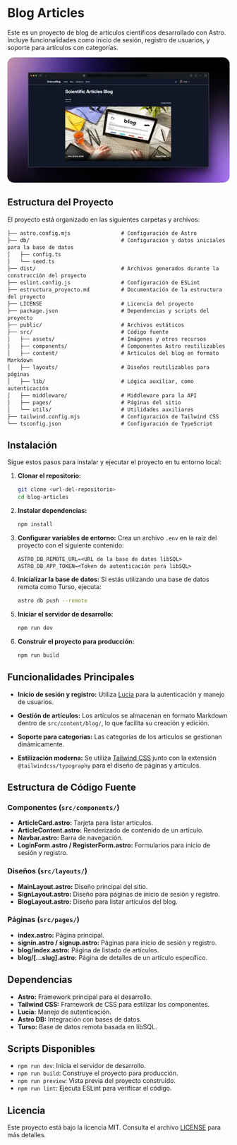 # Blog Articles

Este es un proyecto de blog de artículos científicos desarrollado con Astro. Incluye funcionalidades como inicio de sesión, registro de usuarios, y soporte para artículos con categorías.

<p align="center">
  <img src="docs/blog_articles.webp" alt="Vista previa de la app" width="700" style="border-radius: 15px;"/>
</p>

## Estructura del Proyecto

El proyecto está organizado en las siguientes carpetas y archivos:

```
├── astro.config.mjs                # Configuración de Astro
├── db/                             # Configuración y datos iniciales para la base de datos
│   ├── config.ts
│   └── seed.ts
├── dist/                           # Archivos generados durante la construcción del proyecto
├── eslint.config.js                # Configuración de ESLint
├── estructura_proyecto.md          # Documentación de la estructura del proyecto
├── LICENSE                         # Licencia del proyecto
├── package.json                    # Dependencias y scripts del proyecto
├── public/                         # Archivos estáticos
├── src/                            # Código fuente
│   ├── assets/                     # Imágenes y otros recursos
│   ├── components/                 # Componentes Astro reutilizables
│   ├── content/                    # Artículos del blog en formato Markdown
│   ├── layouts/                    # Diseños reutilizables para páginas
│   ├── lib/                        # Lógica auxiliar, como autenticación
│   ├── middleware/                 # Middleware para la API
│   ├── pages/                      # Páginas del sitio
│   └── utils/                      # Utilidades auxiliares
├── tailwind.config.mjs             # Configuración de Tailwind CSS
└── tsconfig.json                   # Configuración de TypeScript
```

## Instalación

Sigue estos pasos para instalar y ejecutar el proyecto en tu entorno local:

1. **Clonar el repositorio:**
   ```bash
   git clone <url-del-repositorio>
   cd blog-articles
   ```

2. **Instalar dependencias:**
   ```bash
   npm install
   ```

3. **Configurar variables de entorno:**
   Crea un archivo `.env` en la raíz del proyecto con el siguiente contenido:
   ```env
   ASTRO_DB_REMOTE_URL=<URL de la base de datos libSQL>
   ASTRO_DB_APP_TOKEN=<Token de autenticación para libSQL>
   ```

4. **Inicializar la base de datos:**
   Si estás utilizando una base de datos remota como Turso, ejecuta:
   ```bash
   astro db push --remote
   ```

5. **Iniciar el servidor de desarrollo:**
   ```bash
   npm run dev
   ```

6. **Construir el proyecto para producción:**
   ```bash
   npm run build
   ```

## Funcionalidades Principales

- **Inicio de sesión y registro:**
  Utiliza [Lucia](https://lucia-auth.com/) para la autenticación y manejo de usuarios.

- **Gestión de artículos:**
  Los artículos se almacenan en formato Markdown dentro de `src/content/blog/`, lo que facilita su creación y edición.

- **Soporte para categorías:**
  Las categorías de los artículos se gestionan dinámicamente.

- **Estilización moderna:**
  Se utiliza [Tailwind CSS](https://tailwindcss.com/) junto con la extensión `@tailwindcss/typography` para el diseño de páginas y artículos.

## Estructura de Código Fuente

### Componentes (`src/components/`)

- **ArticleCard.astro:** Tarjeta para listar artículos.
- **ArticleContent.astro:** Renderizado de contenido de un artículo.
- **Navbar.astro:** Barra de navegación.
- **LoginForm.astro / RegisterForm.astro:** Formularios para inicio de sesión y registro.

### Diseños (`src/layouts/`)

- **MainLayout.astro:** Diseño principal del sitio.
- **SignLayout.astro:** Diseño para páginas de inicio de sesión y registro.
- **BlogLayout.astro:** Diseño para listar artículos del blog.

### Páginas (`src/pages/`)

- **index.astro:** Página principal.
- **signin.astro / signup.astro:** Páginas para inicio de sesión y registro.
- **blog/index.astro:** Página de listado de artículos.
- **blog/[...slug].astro:** Página de detalles de un artículo específico.

## Dependencias

- **Astro:** Framework principal para el desarrollo.
- **Tailwind CSS:** Framework de CSS para estilizar los componentes.
- **Lucia:** Manejo de autenticación.
- **Astro DB:** Integración con bases de datos.
- **Turso:** Base de datos remota basada en libSQL.

## Scripts Disponibles

- `npm run dev`: Inicia el servidor de desarrollo.
- `npm run build`: Construye el proyecto para producción.
- `npm run preview`: Vista previa del proyecto construido.
- `npm run lint`: Ejecuta ESLint para verificar el código.

## Licencia

Este proyecto está bajo la licencia MIT. Consulta el archivo [LICENSE](./LICENSE) para más detalles.

